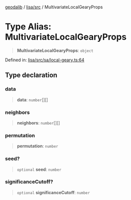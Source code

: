 [geodalib](../../../modules.md) / [lisa/src](../index.md) / MultivariateLocalGearyProps

# Type Alias: MultivariateLocalGearyProps

> **MultivariateLocalGearyProps**: `object`

Defined in: [lisa/src/sa/local-geary.ts:64](https://github.com/GeoDaCenter/geoda-lib/blob/dd0b55e88e7fa62fd12212664ac5233e391d8b71/js/packages/lisa/src/sa/local-geary.ts#L64)

## Type declaration

### data

> **data**: `number`[][]

### neighbors

> **neighbors**: `number`[][]

### permutation

> **permutation**: `number`

### seed?

> `optional` **seed**: `number`

### significanceCutoff?

> `optional` **significanceCutoff**: `number`
